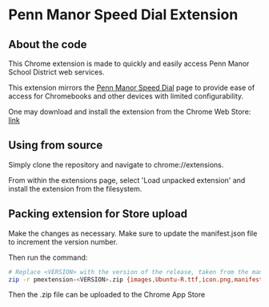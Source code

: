 Penn Manor Speed Dial Extension
===============

About the code
--------------
This Chrome extension is made to quickly and easily access Penn Manor School
District web services.

This extension mirrors the [Penn Manor Speed Dial](https://github.com/pennmanor/SpeedDial) page to provide ease of access for Chromebooks and other devices with limited configurability.

One may download and install the extension from the Chrome Web Store: [link](https://chrome.google.com/webstore/detail/penn-manor-speed-dial/mjagkeellilgpdfininohfelkjjpnlgh)

Using from source
---------------
Simply clone the repository and navigate to chrome://extensions.

From within the extensions page, select 'Load unpacked extension' and install the extension from the filesystem.

Packing extension for Store upload
----------------------------------

Make the changes as necessary. Make sure to update the manifest.json file to increment the version number.

Then run the command:
```bash
# Replace <VERSION> with the version of the release, taken from the manifest.json file
zip -r pmextension-<VERSION>.zip {images,Ubuntu-R.ttf,icon.png,manifest.json,popup.html,store-icon.png,styles.css,styles2.css}
```

Then the .zip file can be uploaded to the Chrome App Store

